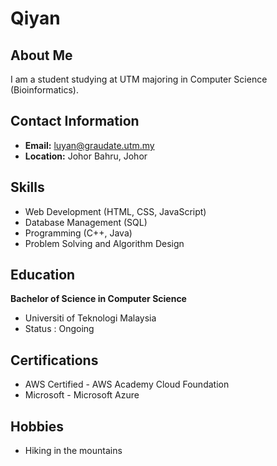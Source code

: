 # Qiyan

## About Me
I am a student studying at UTM majoring in Computer Science (Bioinformatics).

## Contact Information
- **Email:** luyan@graudate.utm.my
- **Location:** Johor Bahru, Johor

## Skills
- Web Development (HTML, CSS, JavaScript)
- Database Management (SQL)
- Programming (C++, Java)
- Problem Solving and Algorithm Design

## Education
**Bachelor of Science in Computer Science**
- Universiti of Teknologi Malaysia
- Status : Ongoing

## Certifications
- AWS Certified - AWS Academy Cloud Foundation
- Microsoft - Microsoft Azure

## Hobbies
- Hiking in the mountains






